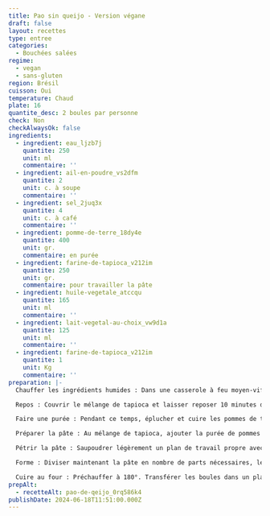 ```yaml
---
title: Pao sin queijo - Version végane
draft: false
layout: recettes
type: entree
categories:
  - Bouchées salées
regime:
  - vegan
  - sans-gluten
region: Brésil
cuisson: Oui
temperature: Chaud
plate: 16
quantite_desc: 2 boules par personne
check: Non
checkAlwaysOk: false
ingredients:
  - ingredient: eau_ljzb7j
    quantite: 250
    unit: ml
    commentaire: ''
  - ingredient: ail-en-poudre_vs2dfm
    quantite: 2
    unit: c. à soupe
    commentaire: ''
  - ingredient: sel_2juq3x
    quantite: 4
    unit: c. à café
    commentaire: ''
  - ingredient: pomme-de-terre_18dy4e
    quantite: 400
    unit: gr.
    commentaire: en purée
  - ingredient: farine-de-tapioca_v212im
    quantite: 250
    unit: gr.
    commentaire: pour travailler la pâte
  - ingredient: huile-vegetale_atccqu
    quantite: 165
    unit: ml
    commentaire: ''
  - ingredient: lait-vegetal-au-choix_vw9d1a
    quantite: 125
    unit: ml
    commentaire: ''
  - ingredient: farine-de-tapioca_v212im
    quantite: 1
    unit: Kg
    commentaire: ''
preparation: |-
  Chauffer les ingrédients humides : Dans une casserole à feu moyen-vif, mélanger l'eau, l'huile, le lait végétal et le sel. Faites chauffer jusqu'à formation de petites bulles (ne pas laisser bouillir), puis verser lentement sur la farine de tapioca. A l'aide d'une cuillère en bois, remuer la pâte jusqu'à ce qu'elle devienne élastique.

  Repos : Couvrir le mélange de tapioca et laisser reposer 10 minutes dans un endroit tiède.

  Faire une purée : Pendant ce temps, éplucher et cuire les pommes de terre dans de l'eau bouillante salée jusqu'à ce qu'elles soient tendres à la fourchette. Écraser jusqu'à consistance lisse.

  Préparer la pâte : Au mélange de tapioca, ajouter la purée de pommes de terre et la poudre d'ail. La pâte sera collante mais maniable.

  Pétrir la pâte : Saupoudrer légèrement un plan de travail propre avec de la farine de tapioca, puis transférez la pâte sur la surface farinée et commencer à pétrir. Si à un moment donné la pâte commence à coller aux mains ou au plan de travail, saupoudrer un peu plus de farine de tapioca sur la pâte et continuer à pétrir.

  Forme : Diviser maintenant la pâte en nombre de parts nécessaires, les former en boules, la taille traditionnelle est celle d'une balle de golf.

  Cuire au four : Préchauffer à 180°. Transférer les boules dans un plat allant au four huilé (ou du papier sulfurisé huilé) et cuire au four pendant 30 minutes. Le pao de queijo végétalien doit être doré à l’extérieur et cuit mais moelleux à l’intérieur.
prepAlt:
  - recetteAlt: pao-de-qeijo_0rq586k4
publishDate: 2024-06-18T11:51:00.000Z
---
```

